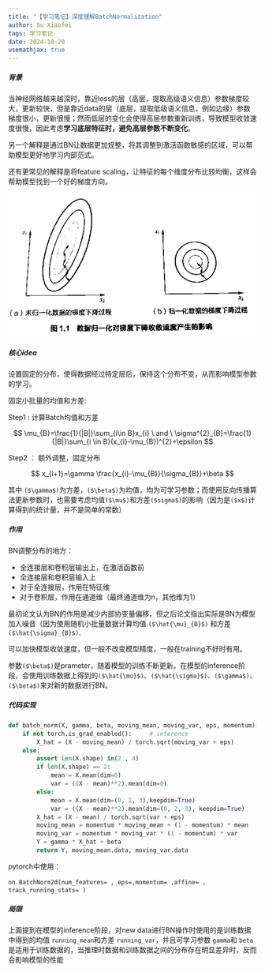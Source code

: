 ```yaml
---
title: "【学习笔记】深度理解BatchNormalization"
author: Su Xiaofei
tags: 学习笔记
date: 2024-10-20
usemathjax: true
---
```

<head>
    <script src="https://cdn.mathjax.org/mathjax/latest/MathJax.js?config=TeX-AMS-MML_HTMLorMML" type="text/javascript"></script>
    <script type="text/x-mathjax-config">
        MathJax.Hub.Config({
            tex2jax: {
            skipTags: ['script', 'noscript', 'style', 'textarea', 'pre'],
            inlineMath: [['$','$']]
            }
        });
    </script>
</head>

##### 背景

当神经网络越来越深时，靠近loss的层（高层，提取高级语义信息）参数梯度较大，更新较快，但是靠近data的层（底层，提取低级语义信息，例如边缘）参数梯度很小，更新很慢；然而低层的变化会使得高层参数重新训练，导致模型收敛速度很慢，因此考虑**学习底层特征时，避免高层参数不断变化**。

另一个解释是通过BN让数据更加规整，将其调整到激活函数敏感的区域，可以帮助模型更好地学习内部范式。

还有更常见的解释是将feature scaling，让特征的每个维度分布比较均衡，这样会帮助模型找到一个好的梯度方向。

![数据缩放梯度示意图](/assets\images\blog\BN\data_scaling.png)

##### 核心idea

设置固定的分布，使得数据经过特定层后，保持这个分布不变，从而影响模型参数的学习。

固定小批量的均值和方差:

Step1 : 计算Batch均值和方差

$$
\mu_{B}=\frac{1}{|B|}\sum_{i\in B}x_{i} \  and \ \sigma^{2}_{B}=\frac{1}{|B|}\sum_{i \in B}(x_{i}-\mu_{B})^{2}+\epsilon
$$

Step2 ： 额外调整，固定分布

$$
x_{i+1}=\gamma \frac{x_{i}-\mu_{B}}{\sigma_{B}}+\beta
$$

其中 `($\gamma$)`为方差，`($\beta$)`为均值，均为可学习参数；而使用反向传播算法更新参数时，也需要考虑均值`($\mu$)`和方差`($sigma$)`的影响（因为是`($x$)`计算得到的统计量，并不是简单的常数）

##### 作用

BN调整分布的地方：

- 全连接层和卷积层输出上，在激活函数前
- 全连接层和卷积层输入上
- 对于全连接层，作用在特征维
- 对于卷积层，作用在通道维（最终通道维为n，其他维为1）

最初论文认为BN的作用是减少内部协变量偏移，但之后论文指出实际是BN为模型加入噪音（因为使用随机小批量数据计算均值 `($\hat{\mu}_{B}$)` 和方差 `($\hat{\sigma}_{B}$)`.

可以加快模型收敛速度，但一般不改变模型精度，一般在training不好时有用。

参数`($\beta$)`是prameter，随着模型的训练不断更新。在模型的inference阶段，会使用训练数据上得到的`($\hat{\mu}$)`、`($\hat{\sigma}$)`、`($\gamma$)`、`($\beta$)`来对新的数据进行BN。

##### 代码实现

```python
def batch_norm(X, gamma, beta, moving_mean, moving_var, eps, momentum):
    if not torch.is_grad_enabled():		# inference
        X_hat = (X - moving_mean) / torch.sqrt(moving_var + eps)
    else:
        assert len(X.shape) in(2 , 4)
        if len(X.shape) == 2:
            mean = X.mean(dim=0)
            var = ((X - mean)**2).mean(dim=0)
        else:
            mean = X.mean(dim=(0, 2, 3),keepdim=True)
            var = ((X - mean)**2).mean(dim=(0, 2, 3), keepdim=True)
        X_hat = (X - mean) / torch.sqrt(var + eps)
        moving_mean = momentum * moving_mean + (1 - momentum) * mean		# 靠近结束的参数更精确
        moving_var = momentum * moving_var * (1 - momentum) * var
        Y = gamma * X_hat + beta
        return Y, moving_mean.data, moving_var.data
```

pytorch中使用：

```
nn.BatchNorm2d(num_features= , eps=,momentum= ,affine= , track_running_stats= )
```

##### 局限

上面提到在模型的inference阶段，对new data进行BN操作时使用的是训练数据中得到的均值 `running_mean`和方差 `running_var`，并且可学习参数 `gamma`和 `beta`是适用于训练数据的，当推理时数据和训练数据之间的分布存在明显差异时，反而会影响模型的性能
